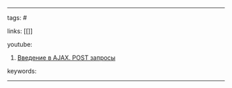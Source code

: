 ____

tags: #

links: [[]]

youtube: 
1. [Введение в AJAX. POST запросы](https://www.youtube.com/watch?v=Ev11gcBmK6M)

keywords:

_____

